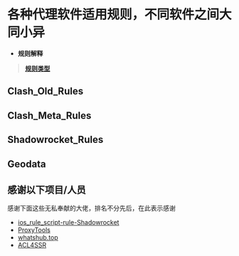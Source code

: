 # 各种代理软件适用规则，不同软件之间大同小异
- **规则解释**
> [**规则类型**](https://raw.githubusercontent.com/LaolunsiG/XiaoE_PCR/main/rules/%E8%A7%84%E5%88%99%E7%B1%BB%E5%9E%8B.md)

## Clash_Old_Rules

## Clash_Meta_Rules

## Shadowrocket_Rules

## Geodata




## 感谢以下项目/人员
感谢下面这些无私奉献的大佬，排名不分先后，在此表示感谢
- [ios_rule_script-rule-Shadowrocket](https://github.com/blackmatrix7/ios_rule_script/)
- [ProxyTools](https://github.com/mphin/ProxyTools)
- [whatshub.top](https://whatshub.top/strule)
- [ACL4SSR](https://github.com/ACL4SSR/ACL4SSR)


